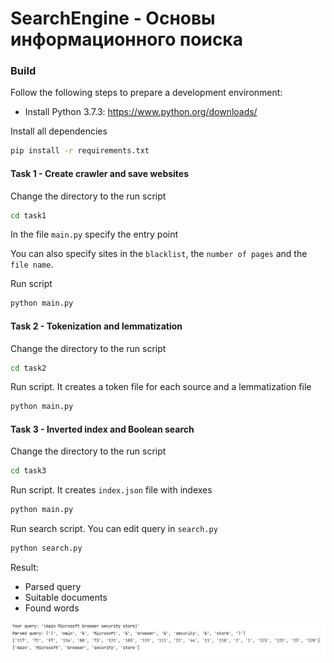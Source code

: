 # SearchEngine - Основы информационного поиска

### Build

Follow the following steps to prepare a development environment:

-   Install Python 3.7.3: <https://www.python.org/downloads/>

Install all dependencies 

```bash
pip install -r requirements.txt
```

#### Task 1 - Create crawler and save websites 

Change the directory to the run script
```bash
cd task1
```

In the file ``main.py`` specify the entry point

You can also specify sites in the ``blacklist``, the ``number of pages`` and the ``file name``.

Run script

```bash
python main.py
```

#### Task 2 - Tokenization and lemmatization

Change the directory to the run script
```bash
cd task2
```

Run script. It creates a token file for each source and a lemmatization file

```bash
python main.py
```

#### Task 3 - Inverted index and Boolean search

Change the directory to the run script
```bash
cd task3
```

Run script. It creates `index.json` file with indexes

```bash
python main.py
```

Run search script. You can edit query in `search.py`
```bash
python search.py
```

Result:
* Parsed query
* Suitable documents
* Found words

![This is an image](./img/boolean_search_result.png)